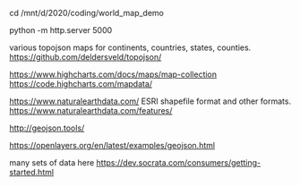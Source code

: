 

cd /mnt/d/2020/coding/world_map_demo

python -m http.server 5000



various topojson maps for continents, countries, states, counties.
https://github.com/deldersveld/topojson/


https://www.highcharts.com/docs/maps/map-collection
https://code.highcharts.com/mapdata/


https://www.naturalearthdata.com/
ESRI shapefile format and other formats.
https://www.naturalearthdata.com/features/


http://geojson.tools/


https://openlayers.org/en/latest/examples/geojson.html



many sets of data here 
https://dev.socrata.com/consumers/getting-started.html
